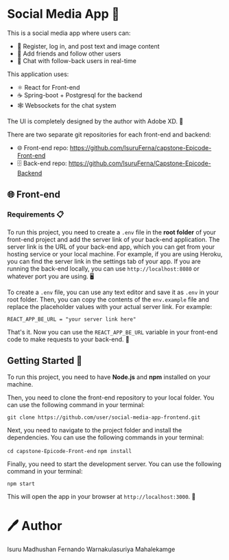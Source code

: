 # Social Media App 🚀

This is a social media app where users can:

- 📝 Register, log in, and post text and image content
- 👥 Add friends and follow other users
- 💬 Chat with follow-back users in real-time

This application uses:

- ⚛️ React for Front-end
- ☕ Spring-boot + Postgresql for the backend
- 🕸️ Websockets for the chat system

The UI is completely designed by the author with Adobe XD. 🎨

There are two separate git repositories for each front-end and backend:

- 🌐 Front-end repo: https://github.com/IsuruFerna/capstone-Epicode-Front-end
- 🗄️ Back-end repo: https://github.com/IsuruFerna/Capstone-Epicode-Backend



## 🌐 Front-end 
### Requirements 📋

To run this project, you need to create a `.env` file in the **root folder** of your front-end project and add the server link of your back-end application. The server link is the URL of your back-end app, which you can get from your hosting service or your local machine. For example, if you are using Heroku, you can find the server link in the settings tab of your app. If you are running the back-end locally, you can use `http://localhost:8080` or whatever port you are using. 🖥️

To create a `.env` file, you can use any text editor and save it as `.env` in your root folder. Then, you can copy the contents of the `env.example` file and replace the placeholder values with your actual server link. For example:

`REACT_APP_BE_URL = "your server link here"`

That's it. Now you can use the `REACT_APP_BE_URL` variable in your front-end code to make requests to your back-end. 🚀




## Getting Started 🚀

To run this project, you need to have **Node.js** and **npm** installed on your machine.

Then, you need to clone the front-end repository to your local folder. You can use the following command in your terminal:

`git clone https://github.com/user/social-media-app-frontend.git`

Next, you need to navigate to the project folder and install the dependencies. You can use the following commands in your terminal:

`cd capstone-Epicode-Front-end`
`npm install`

Finally, you need to start the development server. You can use the following command in your terminal:

`npm start`

This will open the app in your browser at `http://localhost:3000`. 🎉

# 🖊️ Author
Isuru Madhushan Fernando Warnakulasuriya Mahalekamge

